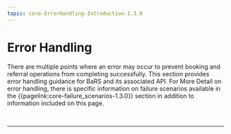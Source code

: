 ```yaml
---
topic: core-ErrorHandling-Introduction-1.3.0
---
```


# Error Handling

There are multiple points where an error may occur to prevent booking and referral operations from completing successfully. This section provides error handling guidance for BaRS and its associated API. For More Detail on error handling, there is specific information on failure scenarios available in the {{pagelink:core-failure_scenarios-1.3.0}} section in addition to information included on this page.

<br>
<hr>